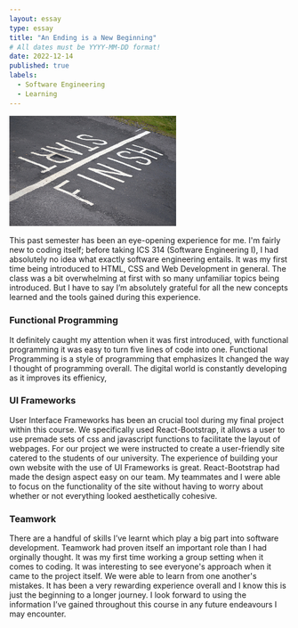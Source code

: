 ```yaml
---
layout: essay
type: essay
title: "An Ending is a New Beginning"
# All dates must be YYYY-MM-DD format!
date: 2022-12-14
published: true
labels:
  - Software Engineering
  - Learning
---
```


<img width="300px" class="rounded float-start pe-4" src="../img/beginend.jpeg">

This past semester has been an eye-opening experience for me. I'm fairly new to coding itself; before taking ICS 314 (Software Engineering I), I had absolutely no idea what exactly software engineering entails. It was my first time being introduced to HTML, CSS and Web Development in general. The class was a bit overwhelming at first with so many unfamiliar topics being introduced. But I have to say I’m absolutely grateful for all the new concepts learned and the tools gained during this experience. 

### Functional Programming
It definitely caught my attention when it was first introduced, with functional programming it was easy to turn five lines of code into one. Functional Programming is a style of programming that emphasizes 
It changed the way I thought of programming overall. The digital world is constantly developing as it improves its effienicy, 

### UI Frameworks 
User Interface Frameworks has been an crucial tool during my final project within this course. We specifically used React-Bootstrap, it allows a user to use premade sets of css and javascript functions to facilitate the layout of webpages. For our project we were instructed to create a user-friendly site catered to the students of our university. The experience of building your own website with the use of UI Frameworks is great. React-Bootstrap had made the design aspect easy on our team. My teammates and I were able to focus on the functionality of the site without having to worry about whether or not everything looked aesthetically cohesive. 

### Teamwork
There are a handful of skills I’ve learnt which play a big part into software development. Teamwork had proven itself an important role than I had orginally thought. It was my first time working a group setting when it comes to coding. It was interesting to see everyone's approach when it came to the project itself. We were able to learn from one another's mistakes. 
It has been a very rewarding experience overall and I know this is just the beginning to a longer journey. I look forward to using the information I’ve gained throughout this course in any future endeavours I may encounter. 
